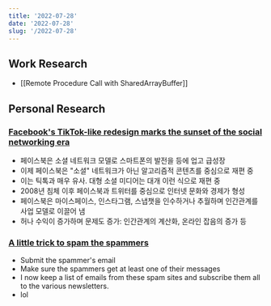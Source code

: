 ```yaml
---
title: '2022-07-28'
date: '2022-07-28'
slug: '/2022-07-28'
---
```


## Work Research

- [[Remote Procedure Call with SharedArrayBuffer]]

## Personal Research

### [Facebook's TikTok-like redesign marks the sunset of the social networking era](https://www.axios.com/2022/07/25/sunset-social-network-facebook-tiktok)

- 페이스북은 소셜 네트워크 모델로 스마트폰의 발전을 등에 업고 급성장
- 이제 페이스북은 "소셜" 네트워크가 아닌 알고리즘적 콘텐츠를 중심으로 재편 중
- 이는 틱톡과 매우 유사. 대형 소셜 미디어는 대개 이런 식으로 재편 중
- 2008년 침체 이후 페이스북과 트위터를 중심으로 인터넷 문화와 경제가 형성
- 페이스북은 마이스페이스, 인스타그램, 스냅챗을 인수하거나 추월하며 인간관계를 사업 모델로 이끌어 냄
- 허나 수익이 증가하며 문제도 증가: 인간관계의 계산화, 온라인 잡음의 증가 등

### [A little trick to spam the spammers](https://misc.l3m.in/txt/spam.txt)

- Submit the spammer's email
- Make sure the spammers get at least one of their messages
- I now keep a list of emails from these spam sites and subscribe them all to the various newsletters.
- lol
